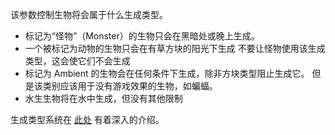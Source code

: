 该参数控制生物将会属于什么生成类型。

* 标记为“怪物”（Monster）的生物只会在黑暗处或晚上生成。
* 一个被标记为动物的生物只会在有草方块的阳光下生成 不要让怪物使用该生成类型，这会使它们不会生成
* 标记为 Ambient 的生物会在任何条件下生成，除非方块类型阻止生成它。 但是该类别应该用于没有游戏效果的生物，如蝙蝠。
* 水生生物将在水中生成，但没有其他限制

生成类型系统在 [此处](https：//mcreator.net/wiki/mob-spawning-parameters) 有着深入的介绍。